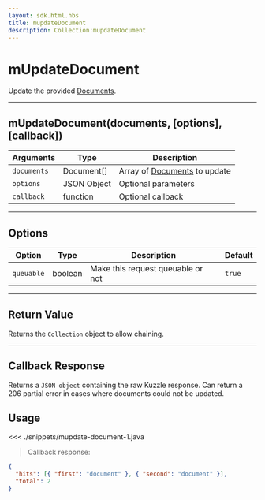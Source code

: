 ```yaml
---
layout: sdk.html.hbs
title: mupdateDocument
description: Collection:mupdateDocument
---
```


# mUpdateDocument

Update the provided [Documents](/sdk/android/3/document/).

---

## mUpdateDocument(documents, [options], [callback])

| Arguments   | Type        | Description                                              |
| ----------- | ----------- | -------------------------------------------------------- |
| `documents` | Document[]  | Array of [Documents](/sdk/android/3/document/) to update |
| `options`   | JSON Object | Optional parameters                                      |
| `callback`  | function    | Optional callback                                        |

---

## Options

| Option     | Type    | Description                       | Default |
| ---------- | ------- | --------------------------------- | ------- |
| `queuable` | boolean | Make this request queuable or not | `true`  |

---

## Return Value

Returns the `Collection` object to allow chaining.

---

## Callback Response

Returns a `JSON object` containing the raw Kuzzle response.
Can return a 206 partial error in cases where documents could not be updated.

## Usage

<<< ./snippets/mupdate-document-1.java

> Callback response:

```json
{
  "hits": [{ "first": "document" }, { "second": "document" }],
  "total": 2
}
```
